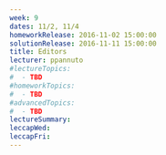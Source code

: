 ```yaml
---
week: 9
dates: 11/2, 11/4
homeworkRelease: 2016-11-02 15:00:00
solutionRelease: 2016-11-11 15:00:00
title: Editors
lecturer: ppannuto
#lectureTopics:
#  - TBD
#homeworkTopics:
#  - TBD
#advancedTopics:
#  - TBD
lectureSummary:
leccapWed:
leccapFri:
---
```



